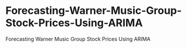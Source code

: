 # Forecasting-Warner-Music-Group-Stock-Prices-Using-ARIMA
Forecasting Warner Music Group Stock Prices Using ARIMA
